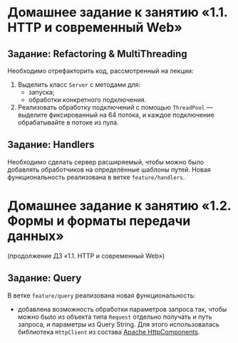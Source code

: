 # Домашнее задание к занятию «1.1. HTTP и современный Web»

## Задание: Refactoring & MultiThreading

Необходимо отрефакторить код, рассмотренный на лекции:
1. Выделить класс `Server` с методами для:
    * запуска;
    * обработки конкретного подключения.
2. Реализовать обработку подключений с помощью `ThreadPool` — выделите фиксированный на 64 потока, и каждое подключение 
обрабатывайте в потоке из пула.

## Задание: Handlers

Необходимо сделать сервер расширяемый, чтобы можно было добавлять обработчиков на определённые шаблоны путей.
Новая функциональность реализована в ветке `feature/handlers`.

# Домашнее задание к занятию «1.2. Формы и форматы передачи данных»
(продолжение ДЗ «1.1. HTTP и современный Web»)
## Задание: Query

В ветке `feature/query` реализована новая функциональность:
* добавлена возможность обработки параметров запроса так, чтобы можно было из объекта типа `Request` 
отдельно получать и путь запроса, и параметры из Query String.
Для этого использовалась библиотека `HttpClient` из состава [Apache HttpComponents](https://hc.apache.org/).
